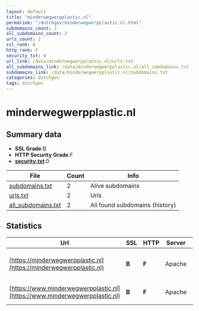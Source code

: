 ```yaml
---
layout: default
title: "minderwegwerpplastic.nl"
permalink: "/dutchgov/minderwegwerpplastic.nl.html"
subdomains_count: 2
all_subdomains_count: 2
urls_count: 2
ssl_rank: B
http_rank: F
security_txt: 0
url_link: /data/minderwegwerpplastic.nl/urls.txt
all_subdomains_link: /data/minderwegwerpplastic.nl/all_subdomains.txt
subdomains_link: /data/minderwegwerpplastic.nl/subdomains.txt
categories: dutchgov
tags: dutchgov
---
```



# minderwegwerpplastic.nl
## Summary data


 - **SSL Grade**:B
 - **HTTP Security Grade**:F
 - **[security.txt](https://www.digitaleoverheid.nl/nieuws/standaard-security-txt-nu-verplicht-voor-overheid/)**:0


| File       | Count | Info |
|------------|-------|------|
|[subdomains.txt](/DutchGovScope/data/minderwegwerpplastic.nl/subdomains.txt)|2|Alive subdomains|
|[urls.txt](/DutchGovScope/data/minderwegwerpplastic.nl/urls.txt)|2|Urls|
|[all_subdomains.txt](/DutchGovScope/data/minderwegwerpplastic.nl/all_subdomains.txt)|2|All found subdomains (history)|


## Statistics


| Url | SSL | HTTP | Server | Cookie | HSTS | CORS | CTO | CSP | XFO | XXP | RP |FP| Tech |Title |
|--------|-------|-------|------|------|------|------|------|------|------|------|------|------|------|------|
|[https://minderwegwerpplastic.nl](https://minderwegwerpplastic.nl)| **B**| **F**|Apache| | | | | | | | :white_check_mark: | |Apache HTTP Server HSTS|Home | Ministeri...|
|[https://www.minderwegwerpplastic.nl](https://www.minderwegwerpplastic.nl)| **B**| **F**|Apache| | | | | | | | :white_check_mark: | |Apache HTTP Server|301 Moved Perman...|

